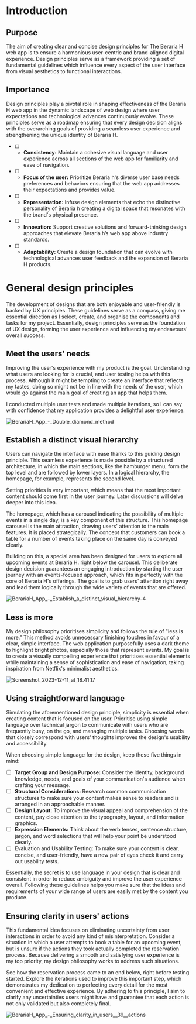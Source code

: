 # Introduction

## Purpose
The aim of creating clear and concise design principles for The Beraria H web app is to ensure a harmonious user-centric and brand-aligned digital experience. Design principles serve as a framework providing a set of fundamental guidelines which influence every aspect of the user interface from visual aesthetics to functional interactions.

## Importance
Design principles play a pivotal role in shaping effectiveness of the Beraria H web app in the dynamic landscape of web design where user expectations and technological advances continuously evolve. These principles serve as a roadmap ensuring that every design decision aligns with the overarching goals of providing a seamless user experience and strengthening the unique identity of Beraria H. 

- [ ] - **Consistency:** Maintain a cohesive visual language and user experience across all sections of the web app for familiarity and ease of navigation. 
- [ ] - **Focus of the user:** Prioritize Beraria h's diverse user base needs preferences and behaviors ensuring that the web app addresses their expectations and provides value.
- [ ] - **Representation:** Infuse design elements that echo the distinctive personality of Beraria h creating a digital space that resonates with the brand's physical presence.
- [ ] - **Innovation:**  Support creative solutions and forward-thinking design approaches that elevate Beraria h’s web app above industry standards. 
- [ ] - **Adaptability:** Create a design foundation that can evolve with technological advances user feedback and the expansion of Beraria H products.

# General design principles
The development of designs that are both enjoyable and user-friendly is backed by UX principles. These guidelines serve as a compass, giving me essential direction as I select, create, and organise the components and tasks for my project. Essentially, design principles serve as the foundation of UX design, forming the user experience and influencing my endeavours' overall success.

## Meet the users' needs
Improving the user's experience with my product is the goal. Understanding what users are looking for is crucial, and user testing helps with this process. Although it might be tempting to create an interface that reflects my tastes, doing so might not be in line with the needs of the user, which would go against the main goal of creating an app that helps them.

I conducted multiple user tests and made multiple iterations, so I can say with confidence that my application provides a delightful user experience.

![BerariaH_App_-_Double_diamond_method](uploads/afcec77caec45b34cda6ce7fd85236d7/BerariaH_App_-_Double_diamond_method.jpg)

## Establish a distinct visual hierarchy
Users can navigate the interface with ease thanks to this guiding design principle. This seamless experience is made possible by a structured architecture, in which the main sections, like the hamburger menu, form the top level and are followed by lower layers. In a logical hierarchy, the homepage, for example, represents the second level. 

Setting priorities is very important, which means that the most important content should come first in the user journey. Later discussions will delve deeper into this idea.

The homepage, which has a carousel indicating the possibility of multiple events in a single day, is a key component of this structure. This homepage carousel is the main attraction, drawing users' attention to the main features. It is placed strategically. The concept that customers can book a table for a number of events taking place on the same day is conveyed clearly.

Building on this, a special area has been designed for users to explore all upcoming events at Beraria H. right below the carousel. This deliberate design decision guarantees an engaging introduction by starting the user journey with an events-focused approach, which fits in perfectly with the core of Beraria H's offerings. The goal is to grab users' attention right away and lead them logically through the wide variety of events that are offered.

![BerariaH_App_-_Establish_a_distinct_visual_hierarchy-4](uploads/f59b3ab5d6b6cf2eb258090610077617/BerariaH_App_-_Establish_a_distinct_visual_hierarchy-4.jpg)


## Less is more
My design philosophy prioritises simplicity and follows the rule of "less is more." This method avoids unnecessary finishing touches in favour of a clear, simple interface. The web application purposefully uses a dark theme to highlight bright photos, especially those that represent events. My goal is to create a visually compelling experience that prioritises essential elements while maintaining a sense of sophistication and ease of navigation, taking inspiration from Netflix's minimalist aesthetics.

![Screenshot_2023-12-11_at_18.41.17](uploads/e4333539f8e9f25ec63d1c7b15867112/Screenshot_2023-12-11_at_18.41.17.png) 

## Using straightforward language
Simulating the aforementioned design principle, simplicity is essential when creating content that is focused on the user. Prioritise using simple language over technical jargon to communicate with users who are frequently busy, on the go, and managing multiple tasks. Choosing words that closely correspond with users' thoughts improves the design's usability and accessibility.

When choosing simple language for the design, keep these five things in mind:

- [ ] **Target Group and Design Purpose:** Consider the identity, background knowledge, needs, and goals of your communication's audience when crafting your message.
- [ ] **Structural Considerations:** Research common communication structures to make sure your content makes sense to readers and is arranged in an approachable manner.
- [ ] **Design Layout:** To improve the visual appeal and comprehension of the content, pay close attention to the typography, layout, and information graphics.
- [ ] **Expression Elements:** Think about the verb tenses, sentence structure, jargon, and word selections that will help your point be understood clearly.
- [ ] Evaluation and Usability Testing: To make sure your content is clear, concise, and user-friendly, have a new pair of eyes check it and carry out usability tests.

Essentially, the secret is to use language in your design that is clear and consistent in order to reduce ambiguity and improve the user experience overall. Following these guidelines helps you make sure that the ideas and requirements of your wide range of users are easily met by the content you produce.

## Ensuring clarity in users' actions
This fundamental idea focuses on eliminating uncertainty from user interactions in order to avoid any kind of misinterpretation. Consider a situation in which a user attempts to book a table for an upcoming event, but is unsure if the actions they took actually completed the reservation process. Because delivering a smooth and satisfying user experience is my top priority, my design philosophy works to address such situations.

See how the reservation process came to an end below, right before testing started. Explore the iterations used to improve this important step, which demonstrates my dedication to perfecting every detail for the most convenient and effective experience. By adhering to this principle, I aim to clarify any uncertainties users might have and guarantee that each action is not only validated but also completely final.

![BerariaH_App_-_Ensuring_clarity_in_users__39__actions](uploads/5bd91f0132896d0bdd0bb06d7efc0f9d/BerariaH_App_-_Ensuring_clarity_in_users__39__actions.jpg)








